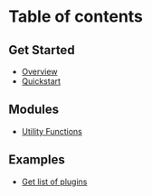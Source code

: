 # Table of contents

## Get Started

* [Overview](README.md)
* [Quickstart](get-started/quickstart.md)

## Modules

* [Utility Functions](modules/utility-functions.md)

## Examples

* [Get list of plugins](examples/get-list-of-plugins.md)
